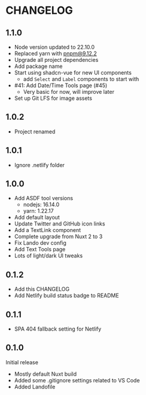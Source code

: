 # CHANGELOG

## 1.1.0

- Node version updated to 22.10.0
- Replaced yarn with pnpm@9.12.2
- Upgrade all project dependencies
- Add package name
- Start using shadcn-vue for new UI components
  - add `Select` and `Label` components to start with
- #41: Add Date/Time Tools page (#45)
  - Very basic for now, will improve later
- Set up Git LFS for image assets

## 1.0.2

- Project renamed

## 1.0.1

- Ignore .netlify folder

## 1.0.0

- Add ASDF tool versions
  - nodejs: 16.14.0
  - yarn: 1.22.17
- Add default layout
- Update Twitter and GitHub icon links
- Add a TextLink component
- Complete upgrade from Nuxt 2 to 3
- Fix Lando dev config
- Add Text Tools page
- Lots of light/dark UI tweaks

## 0.1.2

- Add this CHANGELOG
- Add Netlify build status badge to README

## 0.1.1

- SPA 404 fallback setting for Netlify

## 0.1.0

Initial release

- Mostly default Nuxt build
- Added some .gitignore settings related to VS Code
- Added Landofile

